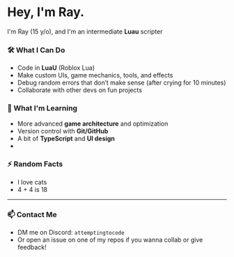 #  Hey, I'm Ray.

I'm Ray (15 y/o), and I'm an intermediate **Luau** scripter

### 🛠️ What I Can Do
- Code in **LuaU** (Roblox Lua)
- Make custom UIs, game mechanics, tools, and effects
- Debug random errors that don’t make sense (after crying for 10 minutes)
- Collaborate with other devs on fun projects

### 🚧 What I'm Learning
- More advanced **game architecture** and optimization
- Version control with **Git/GitHub** 
- A bit of **TypeScript** and **UI design**
- 
### ⚡ Random Facts
- I love cats
- 4 + 4 is 18

---

### 📫 Contact Me
- DM me on Discord: `attemptingtocode` 
- Or open an issue on one of my repos if you wanna collab or give feedback!

